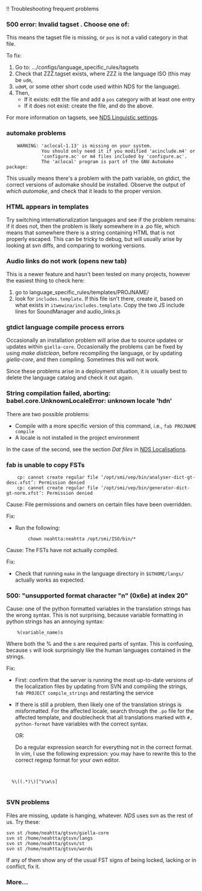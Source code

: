 ﻿!! Troubleshooting frequent problems


###  500 error: Invalid tagset <pos>. Choose one of: 


This means the tagset file is missing, or `pos` is not a valid category in that file.


To fix:


1. Go to: .../configs/language_specific_rules/tagsets
1. Check that ZZZ.tagset exists, where ZZZ is the language ISO (this may be `udm`,
1.  `udmM`, or some other short code used within NDS for the language).
1. Then, 
	- If it exists: edit the file and add a `pos` category with at least one entry
	- If it does not exist: create the file, and do the above.


For more information on tagsets, see [NDS Linguistic settings](NDSLinguisticSettings.html).


###  automake problems


```
    WARNING: 'aclocal-1.13' is missing on your system.
             You should only need it if you modified 'acinclude.m4' or
             'configure.ac' or m4 files included by 'configure.ac'.
             The 'aclocal' program is part of the GNU Automake package:
```


This usually means there's a problem with the path variable, on gtdict, the correct versions of automake should be installed. Observe the
output of *which automake*, and check that it leads to the proper version.

 


###  HTML appears in templates


Try switching internationalization languages and see if the problem remains: if
it does not, then the problem is likely somewhere in a .po file, which means
that somewhere there is a string containing HTML that is not properly escaped.
This can be tricky to debug, but will usually arise by looking at svn diffs,
and comparing to working versions.


###  Audio links do not work (opens new tab)


This is a newer feature and hasn't been tested on many projects, however the
easiest thing to check here:


1. go to language_specific_rules/templates/PROJNAME/
1. look for `includes.template`. If this file isn't there, create it, based on what exists in `itwewina/includes.template`. Copy the two JS include lines for SoundManager and audio_links.js




###  gtdict language compile process errors


Occasionally an installation problem will arise due to source updates or
updates within `giella-core`. Occasionally the problems can be fixed by using
*make distclean*, before recompiling the language, or by updating *giella-core*,
and then compiling.  Sometimes this will not work.


Since these problems arise in a deployment situation, it is usually best to
delete the language catalog and check it out again. 


###  String compilation failed, aborting:  babel.core.UnknownLocaleError: unknown locale 'hdn' 


There are two possible problems: 


 * Compile with a more specific version of this command, i.e., `fab PROJNAME compile`
 * A locale is not installed in the project environment


In the case of the second, see the section *Dat files* in [NDS Localisations](NDSLocalisations.html).


### fab is unable to copy FSTs


```
    cp: cannot create regular file ‘/opt/smi/vep/bin/analyser-dict-gt-desc.xfst’: Permission denied
    cp: cannot create regular file ‘/opt/smi/vep/bin/generator-dict-gt-norm.xfst’: Permission denied
```


Cause: File permissions and owners on certain files have been overridden.


Fix:
* Run the following:
```
    	chown neahtta:neahtta /opt/smi/ISO/bin/*
``` 


Cause: The FSTs have not actually compiled. 


Fix:
* Check that running `make` in the language directory in `$GTHOME/langs/` actually works as expected.




###  500: "unsupported format character "n" (0x6e) at index 20"


Cause: one of the python formatted variables in the translation strings has the
wrong syntax. This is not surprising, because variable formatting in python
strings has an annoying syntax:


```
    %(variable_name)s
```


Where both the % and the s are required parts of syntax. This is confusing,
because `s` will look surprisingly like the human languages contained in the
strings.


Fix:


* First: confirm that the server is running the most up-to-date versions of the
  localization files by updating from SVN and compiling the strings,
  `fab PROJECT compile_strings` and restarting the service


* If there is still a problem, then likely one of the translation strings is
  misformatted. For the affected locale, search through the `.po` file for 
  the affected template, and doublecheck that all translations marked with 
  `#, python-format` have variables with the correct syntax. 


    OR:


  Do a regular expression search for everything not in the correct format. In
  vim, I use the following expression: you may have to rewrite this to the
  correct regexp format for your own editor.


```


  %\((.*)\)[^s\w\s]


```


###  SVN problems


Files are missing, update is hanging, whatever. *NDS* uses svn as the rest of us. Try these:


```
svn st /home/neahtta/gtsvn/giella-core
svn st /home/neahtta/gtsvn/langs
svn st /home/neahtta/gtsvn/st
svn st /home/neahtta/gtsvn/words
```


If any of them show any of the usual FST signs of being locked, lacking or in conflict,
fix it.


###  More...
